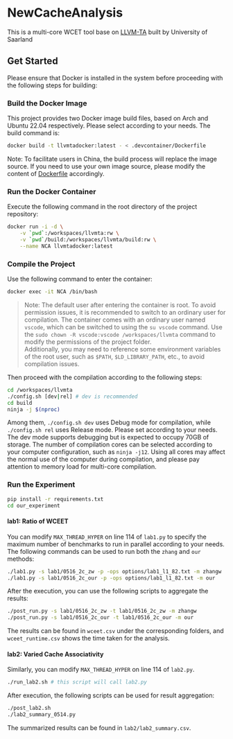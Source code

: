 # NewCacheAnalysis

This is a multi-core WCET tool base on [LLVM-TA](https://gitlab.cs.uni-saarland.de/reineke/llvmta) built by University of Saarland  

## Get Started

Please ensure that Docker is installed in the system before proceeding with the following steps for building:

### Build the Docker Image  
This project provides two Docker image build files, based on Arch and Ubuntu 22.04 respectively. Please select according to your needs. The build command is:  
```bash
docker build -t llvmtadocker:latest - < .devcontainer/Dockerfile
```  
Note: To facilitate users in China, the build process will replace the image source. If you need to use your own image source, please modify the content of [Dockerfile](.devcontainer/Dockerfile) accordingly.

### Run the Docker Container  
Execute the following command in the root directory of the project repository:  
```bash
docker run -i -d \
    -v `pwd`:/workspaces/llvmta:rw \
    -v `pwd`/build:/workspaces/llvmta/build:rw \
    --name NCA llvmtadocker:latest
```

### Compile the Project  
Use the following command to enter the container:  
```bash
docker exec -it NCA /bin/bash
```  
> Note: The default user after entering the container is root. To avoid permission issues, it is recommended to switch to an ordinary user for compilation. The container comes with an ordinary user named `vscode`, which can be switched to using the `su vscode` command. Use the `sudo chown -R vscode:vscode /workspaces/llvmta` command to modify the permissions of the project folder.  
> Additionally, you may need to reference some environment variables of the root user, such as `$PATH`, `$LD_LIBRARY_PATH`, etc., to avoid compilation issues.  

Then proceed with the compilation according to the following steps:  
```bash
cd /workspaces/llvmta
./config.sh [dev|rel] # dev is recommended
cd build
ninja -j $(nproc)
```  
Among them, `./config.sh dev` uses Debug mode for compilation, while `./config.sh rel` uses Release mode. Please set according to your needs. The dev mode supports debugging but is expected to occupy 70GB of storage. The number of compilation cores can be selected according to your computer configuration, such as `ninja -j12`. Using all cores may affect the normal use of the computer during compilation, and please pay attention to memory load for multi-core compilation.  


### Run the Experiment

```sh
pip install -r requirements.txt  
cd our_experiment
```

#### lab1: Ratio of WCEET

You can modify `MAX_THREAD_HYPER` on line 114 of `lab1.py` to specify the maximum number of benchmarks to run in parallel according to your needs. The following commands can be used to run both the `zhang` and `our` methods:

```bash
./lab1.py -s lab1/0516_2c_zw -p -ops options/lab1_l1_82.txt -m zhangw
./lab1.py -s lab1/0516_2c_our -p -ops options/lab1_l1_82.txt -m our
```

After the execution, you can use the following scripts to aggregate the results:

```bash
./post_run.py -s lab1/0516_2c_zw -t lab1/0516_2c_zw -m zhangw
./post_run.py -s lab1/0516_2c_our -t lab1/0516_2c_our -m our
```

The results can be found in `wceet.csv` under the corresponding folders, and `wceet_runtime.csv` shows the time taken for the analysis.

#### lab2: Varied Cache Associativity

Similarly, you can modify `MAX_THREAD_HYPER` on line 114 of `lab2.py`.

```bash
./run_lab2.sh # this script will call lab2.py
```

After execution, the following scripts can be used for result aggregation:

```bash
./post_lab2.sh  
./lab2_summary_0514.py
```

The summarized results can be found in `lab2/lab2_summary.csv`.
